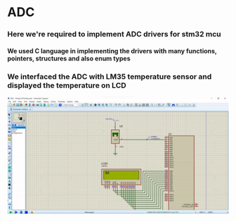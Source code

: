 # ADC
### Here we're required to implement ADC drivers for stm32 mcu 
#### We used C language in implementing the drivers with many functions, pointers, structures and also enum types
### We interfaced the ADC with LM35 temperature sensor and displayed the temperature on LCD
![Screenshoot](Screenshoot.png)

